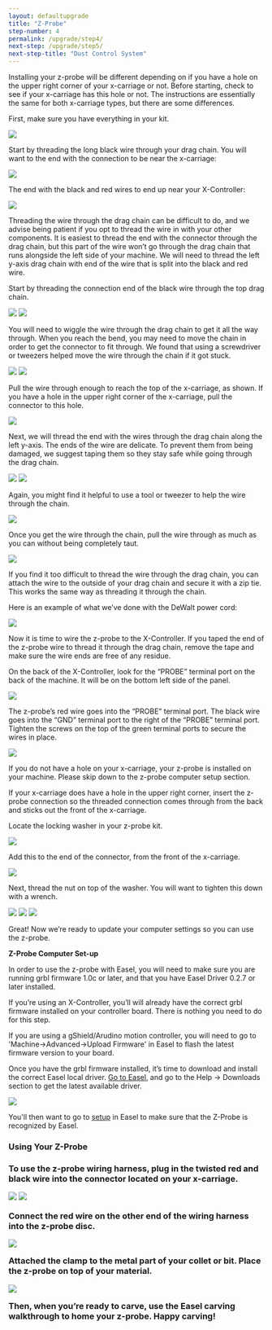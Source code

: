 ```yaml
---
layout: defaultupgrade
title: "Z-Probe"
step-number: 4
permalink: /upgrade/step4/
next-step: /upgrade/step5/
next-step-title: "Dust Control System"
---
```


Installing your z-probe will be different depending on if you have a hole on the upper right corner of your x-carriage or not. Before starting, check to see if your x-carriage has this hole or not. The instructions are essentially the same for both x-carriage types, but there are some differences. 

First, make sure you have everything in your kit. 

<img src="../photo/P9230409.jpg">

Start by threading the long black wire through your drag chain. You will want to the end with the connection to be near the x-carriage: 

<img src="../photo/P9230410.jpg">

The end with the black and red wires to end up near your X-Controller:

<img src="../photo/P9230411.jpg">

Threading the wire through the drag chain can be difficult to do, and we advise being patient if you opt to thread the wire in with your other components. It is easiest to thread the end with the connector through the drag chain, but this part of the wire won’t go through the drag chain that runs alongside the left side of your machine. We will need to thread the left y-axis drag chain with end of the wire that is split into the black and red wire. 

Start by threading the connection end of the black wire through the top drag chain.

<img src="../photo/P9230412.jpg">
<img src="../photo/P9230413.jpg">

You will need to wiggle the wire through the drag chain to get it all the way through. When you reach the bend, you may need to move the chain in order to get the connector to fit through. We found that using a screwdriver or tweezers helped move the wire through the chain if it got stuck. 

<img src="../photo/P9230414.jpg">
<img src="../photo/P9230416.jpg">

Pull the wire through enough to reach the top of the x-carriage, as shown. If you have a hole in the upper right corner of the x-carriage, pull the connector to this hole.

<img src="../photo/P9230417.jpg">

Next, we will thread the end with the wires through the drag chain along the left y-axis. The ends of the wire are delicate. To prevent them from being damaged, we suggest taping them so they stay safe while going through the drag chain.

<img src="../photo/P9230420.jpg">
<img src="../photo/P9230421.jpg">

Again, you might find it helpful to use a tool or tweezer to help the wire through the chain.

<img src="../photo/P9230422.jpg">

Once you get the wire through the chain, pull the wire through as much as you can without being completely taut. 

<img src="../photo/P9230423.jpg">

If you find it too difficult to thread the wire through the drag chain, you can attach the wire to the outside of your drag chain and secure it with a zip tie. This works the same way as threading it through the chain. 

Here is an example of what we’ve done with the DeWalt power cord:

<img src="../photo/18.jpg">

Now it is time to wire the z-probe to the X-Controller. If you taped the end of the z-probe wire to thread it through the drag chain, remove the tape and make sure the wire ends are free of any residue. 

On the back of the X-Controller, look for the “PROBE” terminal port on the back of the machine. It will be on the bottom left side of the panel. 

<img src="../photo/P9230424.jpg">

The z-probe’s red wire goes into the “PROBE” terminal port. The black wire goes into the “GND” terminal port to the right of the “PROBE” terminal port. Tighten the screws on the top of the green terminal ports to secure the wires in place. 

<img src="../photo/P9230426.jpg">

If you do not have a hole on your x-carriage, your z-probe is installed on your machine. Please skip down to the z-probe computer setup section. 

If your x-carriage does have a hole in the upper right corner, insert the z-probe connection so the threaded connection comes through from the back and sticks out the front of the x-carriage. 

Locate the locking washer in your z-probe kit. 

<img src="../photo/P9230428.jpg">

Add this to the end of the connector, from the front of the x-carriage. 

<img src="../photo/P9230427.jpg">

Next, thread the nut on top of the washer. You will want to tighten this down with a wrench. 

<img src="../photo/P9230429.jpg">
<img src="../photo/P9230430.jpg">
<img src="../photo/P9230431.jpg">

Great! Now we’re ready to update your computer settings so you can use the z-probe. 

<strong>Z-Probe Computer Set-up</strong>

In order to use the z-probe with Easel, you will need to make sure you are running grbl firmware 1.0c or later, and that you have Easel Driver 0.2.7 or later installed. 

If you’re using an X-Controller, you’ll will already have the correct grbl firmware installed on your controller board. There is nothing you need to do for this step. 

If you are using a gShield/Arudino motion controller, you will need to go to 'Machine->Advanced->Upload Firmware' in Easel to flash the latest firmware version to your board.</a> 

Once you have the grbl firmware installed, it’s time to download and install the correct Easel local driver. <a href="http://easel.inventables.com/">Go to Easel,</a> and go to the Help -> Downloads section to get the latest available driver. 
 
<img src="../photo/Easel_screenshot_1_-_downloads.png">

You'll then want to go to <a href="http://easel.inventables.com/setup">setup</a> in Easel to make sure that the Z-Probe is recognized by Easel.

<h3>Using Your Z-Probe<h3>

To use the z-probe wiring harness, plug in the twisted red and black wire into the connector located on your x-carriage. 

<img src="../photo/P9230433.jpg">
<img src="../photo/P9230434.jpg">

Connect the red wire on the other end of the wiring harness into the z-probe disc. 

<img src="../photo/P9230435.jpg">

Attached the clamp to the metal part of your collet or bit. Place the z-probe on top of your material. 

<img src="../photo/P9230438.jpg">

Then, when you’re ready to carve, use the Easel carving walkthrough to home your z-probe. Happy carving!

